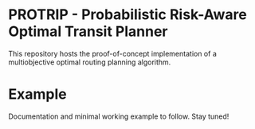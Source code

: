 # PROTRIP - Probabilistic Risk-Aware Optimal Transit Planner

This repository hosts the proof-of-concept implementation of a multiobjective optimal routing planning algorithm.

# Example
Documentation and minimal working example to follow. Stay tuned!
